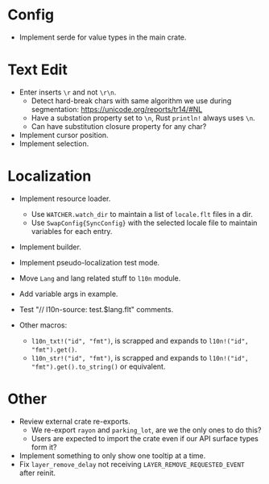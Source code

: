 # Config

* Implement serde for value types in the main crate.

# Text Edit

* Enter inserts `\r` and not `\r\n`.
    - Detect hard-break chars with same algorithm we use during segmentation: https://unicode.org/reports/tr14/#NL
    - Have a substation property set to `\n`, Rust `println!` always uses `\n`.
    - Can have substitution closure property for any char?
* Implement cursor position.
* Implement selection.

# Localization

* Implement resource loader.
    - Use `WATCHER.watch_dir` to maintain a list of `locale.flt` files in a dir.
    - Use `SwapConfig{SyncConfig}` with the selected locale file to maintain variables for each entry.
* Implement builder.
* Implement pseudo-localization test mode.
* Move `Lang` and lang related stuff to `l10n` module.
* Add variable args in example.
* Test "// l10n-source: test.$lang.flt" comments.

* Other macros:
    - `l10n_txt!("id", "fmt")`, is scrapped and expands to `l10n!("id", "fmt").get()`.
    - `l10n_str!("id", "fmt")`, is scrapped and expands to `l10n!("id", "fmt").get().to_string()` or equivalent.

# Other

* Review external crate re-exports.
    - We re-export `rayon` and `parking_lot`, are we the only ones to do this?
    - Users are expected to import the crate even if our API surface types form it?
* Implement something to only show one tooltip at a time.
* Fix `layer_remove_delay` not receiving `LAYER_REMOVE_REQUESTED_EVENT` after reinit.